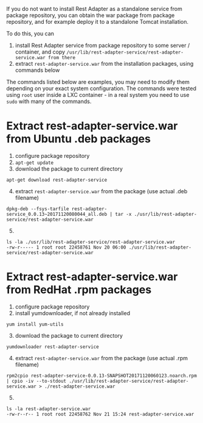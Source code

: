 If you do not want to install Rest Adapter as a standalone service from package repository, you can 
obtain the war package from package repository, and for example deploy it to a standalone Tomcat installation.

To do this, you can 

1. install Rest Adapter service from package repository to some server / container, and copy `/usr/lib/rest-adapter-service/rest-adapter-service.war from there` 
2. extract `rest-adapter-service.war` from the installation packages, using commands below

The commands listed below are examples, you may need to modify them depending on your exact system configuration.
The commands were tested using `root` user inside a LXC container - in a real system you need to use `sudo`
with many of the commands.

# Extract rest-adapter-service.war from Ubuntu .deb packages

1. configure package repository
2. `apt-get update`
3. download the package to current directory
```shell
apt-get download rest-adapter-service
``` 
4. extract `rest-adapter-service.war` from the package (use actual .deb filename)
```shell
dpkg-deb --fsys-tarfile rest-adapter-service_0.0.13~20171120080044_all.deb | tar -x ./usr/lib/rest-adapter-service/rest-adapter-service.war
``` 
5. 
```shell
ls -la ./usr/lib/rest-adapter-service/rest-adapter-service.war 
-rw-r----- 1 root root 22458761 Nov 20 06:00 ./usr/lib/rest-adapter-service/rest-adapter-service.war
``` 

# Extract rest-adapter-service.war from RedHat .rpm packages

1. configure package repository
2. install yumdownloader, if not already installed 
```shell
yum install yum-utils
``` 
3. download the package to current directory
```shell
yumdownloader rest-adapter-service
``` 
4. extract `rest-adapter-service.war` from the package (use actual .rpm filename)
```shell
rpm2cpio rest-adapter-service-0.0.13-SNAPSHOT20171120060123.noarch.rpm | cpio -iv --to-stdout ./usr/lib/rest-adapter-service/rest-adapter-service.war > ./rest-adapter-service.war 
``` 
5. 
```shell
ls -la rest-adapter-service.war 
-rw-r--r-- 1 root root 22458762 Nov 21 15:24 rest-adapter-service.war
``` 


